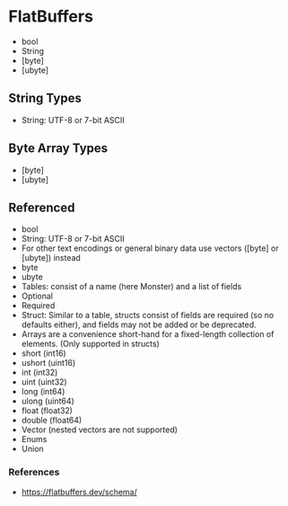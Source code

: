 # FlatBuffers

* bool
* String
* [byte]
* [ubyte]

## String Types

* String: UTF-8 or 7-bit ASCII

## Byte Array Types

* [byte]
* [ubyte]

## Referenced

* bool
* String: UTF-8 or 7-bit ASCII
* For other text encodings or general binary data use vectors ([byte] or [ubyte]) instead
* byte
* ubyte
* Tables: consist of a name (here Monster) and a list of fields
* Optional
* Required
* Struct: Similar to a table, structs consist of fields are required (so no defaults either), and fields may not be added or be deprecated.
* Arrays are a convenience short-hand for a fixed-length collection of elements. (Only supported in structs)
* short (int16)
* ushort (uint16)
* int (int32)
* uint (uint32)
* long (int64)
* ulong (uint64)
* float (float32)
* double (float64)
* Vector (nested vectors are not supported)
* Enums
* Union

### References

* https://flatbuffers.dev/schema/